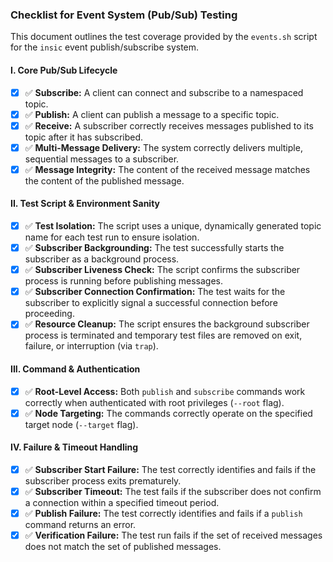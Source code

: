 ### **Checklist for Event System (Pub/Sub) Testing**

This document outlines the test coverage provided by the `events.sh` script for the `insic` event publish/subscribe system.

#### I. Core Pub/Sub Lifecycle
-   [x] ✅ **Subscribe:** A client can connect and subscribe to a namespaced topic.
-   [x] ✅ **Publish:** A client can publish a message to a specific topic.
-   [x] ✅ **Receive:** A subscriber correctly receives messages published to its topic after it has subscribed.
-   [x] ✅ **Multi-Message Delivery:** The system correctly delivers multiple, sequential messages to a subscriber.
-   [x] ✅ **Message Integrity:** The content of the received message matches the content of the published message.

#### II. Test Script & Environment Sanity
-   [x] ✅ **Test Isolation:** The script uses a unique, dynamically generated topic name for each test run to ensure isolation.
-   [x] ✅ **Subscriber Backgrounding:** The test successfully starts the subscriber as a background process.
-   [x] ✅ **Subscriber Liveness Check:** The script confirms the subscriber process is running before publishing messages.
-   [x] ✅ **Subscriber Connection Confirmation:** The test waits for the subscriber to explicitly signal a successful connection before proceeding.
-   [x] ✅ **Resource Cleanup:** The script ensures the background subscriber process is terminated and temporary test files are removed on exit, failure, or interruption (via `trap`).

#### III. Command & Authentication
-   [x] ✅ **Root-Level Access:** Both `publish` and `subscribe` commands work correctly when authenticated with root privileges (`--root` flag).
-   [x] ✅ **Node Targeting:** The commands correctly operate on the specified target node (`--target` flag).

#### IV. Failure & Timeout Handling
-   [x] ✅ **Subscriber Start Failure:** The test correctly identifies and fails if the subscriber process exits prematurely.
-   [x] ✅ **Subscriber Timeout:** The test fails if the subscriber does not confirm a connection within a specified timeout period.
-   [x] ✅ **Publish Failure:** The test correctly identifies and fails if a `publish` command returns an error.
-   [x] ✅ **Verification Failure:** The test run fails if the set of received messages does not match the set of published messages.
